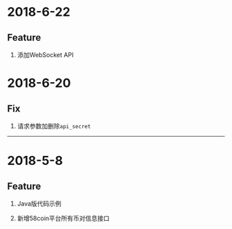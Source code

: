 # 2018-6-22
## Feature 
1. 添加WebSocket API

# 2018-6-20
## Fix
1. 请求参数加删除`api_secret`

---

# 2018-5-8
## Feature 
1. Java版代码示例

2. 新增58coin平台所有币对信息接口

